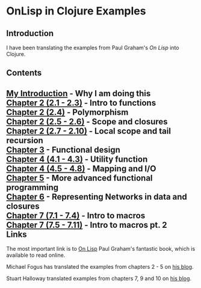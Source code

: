 OnLisp in Clojure Examples
==========================


Introduction
------------

I have been translating the examples from Paul Graham's *On Lisp* into Clojure.


Contents
--------

[My Introduction](http://onbeyondlambda.blogspot.jp/2012/02/reading-on-lisp-to-learn-clojure.html) - Why I am doing this  
[Chapter 2 (2.1 - 2.3)](http://onbeyondlambda.blogspot.jp/2012/02/on-lisp-in-clojure-ch-2-21-23.html) - Intro to functions  
[Chapter 2 (2.4)](http://onbeyondlambda.blogspot.jp/2012/02/on-lisp-in-clojure-ch-2-24-polymorphism.html) - Polymorphism  
[Chapter 2 (2.5 - 2.6)](http://onbeyondlambda.blogspot.jp/2012/03/on-lisp-in-clojure-ch-2-25-26.html) - Scope and closures  
[Chapter 2 (2.7 - 2.10)](http://onbeyondlambda.blogspot.jp/2012/03/this-is-fourth-post-translating.html) - Local scope and tail recursion  
[Chapter 3](http://onbeyondlambda.blogspot.jp/2012/03/on-lisp-in-clojure-ch-3.html) - Functional design  
[Chapter 4 (4.1 - 4.3)](http://onbeyondlambda.blogspot.jp/2012/03/on-lisp-in-clojure-ch-4-41-to-43.html) - Utility function  
[Chapter 4 (4.5 - 4.8)](http://onbeyondlambda.blogspot.jp/2012/04/on-lisp-in-clojure-ch-4-45-48.html) - Mapping and I/O  
[Chapter 5](http://onbeyondlambda.blogspot.jp/2012/04/on-lisp-in-clojure-ch-5.html) - More advanced functional programming  
[Chapter 6](http://onbeyondlambda.blogspot.com/2012/04/on-lisp-in-clojure-chapter-6.html) - Representing Networks in data and closures  
[Chapter 7 (7.1 - 7.4)](http://onbeyondlambda.blogspot.com/2012/04/on-lisp-in-clojure-chapter-7-71-74.html) - Intro to macros  
[Chapter 7 (7.5 - 7.11)](http://onbeyondlambda.blogspot.com/2012/05/on-lisp-in-clojure-chapter-7-75-711.html) - Intro to macros pt. 2  
Links
-----

The most important link is to [On Lisp](http://www.bookshelf.jp/texi/onlisp/onlisp_toc.html#SEC_Contents) Paul Graham's fantastic book, which is available to read online.  

Michael Fogus has translated the examples from chapters 2 - 5 on [his blog](http://blog.fogus.me/2008/10/24/on-lisp-clojure-chapter-5/).  

Stuart Halloway translated examples from chapters 7, 9 and 10 on [his blog](http://thinkrelevance.com/blog/2008/12/12/on-lisp-clojure).  
